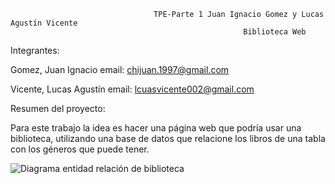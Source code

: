                                     TPE-Parte 1 Juan Ignacio Gomez y Lucas Agustín Vicente
                                                        Biblioteca Web

Integrantes:

Gomez, Juan Ignacio
email: chijuan.1997@gmail.com

Vicente, Lucas Agustín
email: lcuasvicente002@gmail.com


Resumen del proyecto:

Para este trabajo la idea es hacer una página web que podría usar una biblioteca, utilizando una base de datos que relacione los libros de una tabla con los géneros que puede tener.

![Diagrama entidad relación de biblioteca](https://github.com/JuanGomez1997/TPE-Lucas-Vicente-y-Juan-Ignacio-Gomez/assets/70607336/acf53a1d-8f81-43a9-9d92-258792426ba8)
